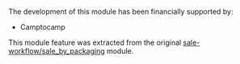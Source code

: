 The development of this module has been financially supported by:

- Camptocamp

This module feature was extracted from the original
[sale-workflow/sale_by_packaging](https://github.com/oca/sale-workflow/tree/14.0/sale_by_packaging)
module.
